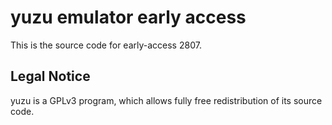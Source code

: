 yuzu emulator early access
=============

This is the source code for early-access 2807.

## Legal Notice

yuzu is a GPLv3 program, which allows fully free redistribution of its source code.